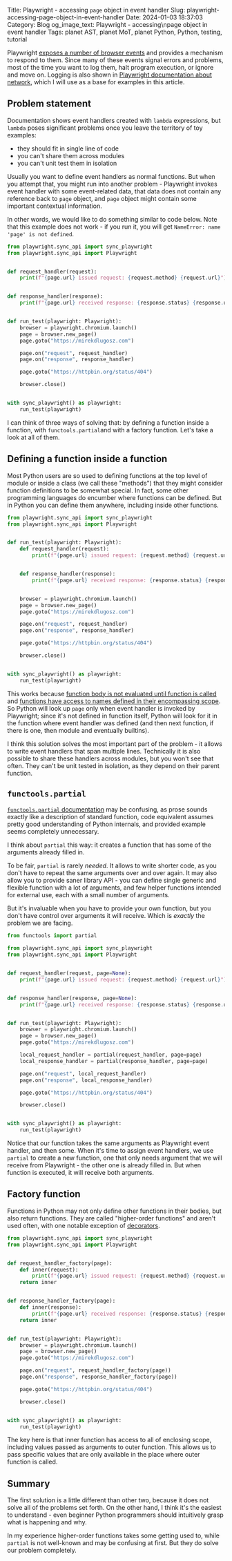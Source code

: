 Title: Playwright - accessing <code>page</code> object in event handler
Slug: playwright-accessing-page-object-in-event-handler
Date: 2024-01-03 18:37:03
Category: Blog
og_image_text: Playwright - accessing\npage object in event handler
Tags: planet AST, planet MoT, planet Python, Python, testing, tutorial

Playwright [exposes a number of browser events](https://playwright.dev/python/docs/api/class-page#events) and provides a mechanism to respond to them. Since many of these events signal errors and problems, most of the time you want to log them, halt program execution, or ignore and move on. Logging is also shown in [Playwright documentation about network](https://playwright.dev/python/docs/network#network-events), which I will use as a base for examples in this article.

## Problem statement

Documentation shows event handlers created with `lambda` expressions, but `lambda` poses significant problems once you leave the territory of toy examples:

- they should fit in single line of code
- you can't share them across modules
- you can't unit test them in isolation

Usually you want to define event handlers as normal functions. But when you attempt that, you might run into another problem - Playwright invokes event handler with some event-related data, that data does not contain any reference back to `page` object, and `page` object might contain some important contextual information.

In other words, we would like to do something similar to code below. Note that this example does not work - if you run it, you will get `NameError: name 'page' is not defined`. 

```python
from playwright.sync_api import sync_playwright
from playwright.sync_api import Playwright


def request_handler(request):
    print(f"{page.url} issued request: {request.method} {request.url}")


def response_handler(response):
    print(f"{page.url} received response: {response.status} {response.url}")


def run_test(playwright: Playwright):
    browser = playwright.chromium.launch()
    page = browser.new_page()
    page.goto("https://mirekdlugosz.com")

    page.on("request", request_handler)
    page.on("response", response_handler)

    page.goto("https://httpbin.org/status/404")

    browser.close()


with sync_playwright() as playwright:
    run_test(playwright)
```

I can think of three ways of solving that: by defining a function inside a function, with `functools.partial`and with a factory function. Let's take a look at all of them.

## Defining a function inside a function

Most Python users are so used to defining functions at the top level of module or inside a class (we call these "methods") that they might consider function definitions to be somewhat special. In fact, some other programming languages do encumber where functions can be defined. But in Python you can define them anywhere, including inside other functions.

```python
from playwright.sync_api import sync_playwright
from playwright.sync_api import Playwright


def run_test(playwright: Playwright):
    def request_handler(request):
        print(f"{page.url} issued request: {request.method} {request.url}")


    def response_handler(response):
        print(f"{page.url} received response: {response.status} {response.url}")


    browser = playwright.chromium.launch()
    page = browser.new_page()
    page.goto("https://mirekdlugosz.com")

    page.on("request", request_handler)
    page.on("response", response_handler)

    page.goto("https://httpbin.org/status/404")

    browser.close()


with sync_playwright() as playwright:
    run_test(playwright)
```

This works because [function body is not evaluated until function is called](https://docs.python.org/3/reference/compound_stmts.html#function-definitions) and [functions have access to names defined in their encompassing scope](https://peps.python.org/pep-0227/). So Python will look up `page` only when event handler is invoked by Playwright; since it's not defined in function itself, Python will look for it in the function where event handler was defined (and then next function, if there is one, then module and eventually builtins).

I think this solution solves the most important part of the problem - it allows to write event handlers that span multiple lines. Technically it is also possible to share these handlers across modules, but you won't see that often. They can't be unit tested in isolation, as they depend on their parent function.

## `functools.partial`

[`functools.partial` documentation](https://docs.python.org/3/library/functools.html#functools.partial) may be confusing, as prose sounds exactly like a description of standard function, code equivalent assumes pretty good understanding of Python internals, and provided example seems completely unnecessary.

I think about `partial` this way: it creates a function that has some of the arguments already filled in.

To be fair, `partial` is rarely _needed_. It allows to write shorter code, as you don't have to repeat the same arguments over and over again. It may also allow you to provide saner library API - you can define single generic and flexible function with a lot of arguments, and few helper functions intended for external use, each with a small number of arguments.

But it's invaluable when you have to provide your own function, but you don't have control over arguments it will receive. Which is _exactly_ the problem we are facing.

```python
from functools import partial

from playwright.sync_api import sync_playwright
from playwright.sync_api import Playwright


def request_handler(request, page=None):
    print(f"{page.url} issued request: {request.method} {request.url}")


def response_handler(response, page=None):
    print(f"{page.url} received response: {response.status} {response.url}")


def run_test(playwright: Playwright):
    browser = playwright.chromium.launch()
    page = browser.new_page()
    page.goto("https://mirekdlugosz.com")

    local_request_handler = partial(request_handler, page=page)
    local_response_handler = partial(response_handler, page=page)

    page.on("request", local_request_handler)
    page.on("response", local_response_handler)

    page.goto("https://httpbin.org/status/404")

    browser.close()


with sync_playwright() as playwright:
    run_test(playwright)
```

Notice that our function takes the same arguments as Playwright event handler, and then some. When it's time to assign event handlers, we use `partial` to create a new function, one that only needs argument that we will receive from Playwright - the other one is already filled in. But when function is executed, it will receive both arguments.

## Factory function

Functions in Python may not only define other functions in their bodies, but also return functions. They are called "higher-order functions" and aren't used often, with one notable exception of [decorators](https://realpython.com/primer-on-python-decorators/).

```python
from playwright.sync_api import sync_playwright
from playwright.sync_api import Playwright


def request_handler_factory(page):
    def inner(request):
        print(f"{page.url} issued request: {request.method} {request.url}")
    return inner


def response_handler_factory(page):
    def inner(response):
        print(f"{page.url} received response: {response.status} {response.url}")
    return inner


def run_test(playwright: Playwright):
    browser = playwright.chromium.launch()
    page = browser.new_page()
    page.goto("https://mirekdlugosz.com")

    page.on("request", request_handler_factory(page))
    page.on("response", response_handler_factory(page))

    page.goto("https://httpbin.org/status/404")

    browser.close()


with sync_playwright() as playwright:
    run_test(playwright)
```

The key here is that inner function has access to all of enclosing scope, including values passed as arguments to outer function. This allows us to pass specific values that are only available in the place where outer function is called.

## Summary

The first solution is a little different than other two, because it does not solve all of the problems set forth. On the other hand, I think it's the easiest to understand - even beginner Python programmers should intuitively grasp what is happening and why. 

In my experience higher-order functions takes some getting used to, while `partial` is not well-known and may be confusing at first. But they do solve our problem completely.
